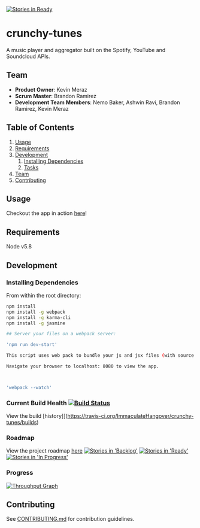 [![Stories in Ready](https://badge.waffle.io/HolisticParallelogram/crunchy-tunes.png?label=ready&title=Ready)](https://waffle.io/HolisticParallelogram/crunchy-tunes)
# crunchy-tunes
A music player and aggregator built on the Spotify, YouTube and Soundcloud APIs.

## Team

  - __Product Owner__: Kevin Meraz
  - __Scrum Master__: Brandon Ramirez
  - __Development Team Members__: Nemo Baker, Ashwin Ravi, Brandon Ramirez, Kevin Meraz

## Table of Contents

1. [Usage](#Usage)
1. [Requirements](#requirements)
1. [Development](#development)
    1. [Installing Dependencies](#installing-dependencies)
    1. [Tasks](#tasks)
1. [Team](#team)
1. [Contributing](#contributing)

## Usage

Checkout the app in action [here](http://crunchytunes.com)!

## Requirements

Node v5.8

## Development

### Installing Dependencies

From within the root directory:

```sh
npm install
npm install -g webpack
npm install -g karma-cli
npm install -g jasmine 

## Server your files on a webpack server:

'npm run dev-start'

This script uses web pack to bundle your js and jsx files (with source maps), watches the files for changes to trigger a new bundle, and starts your node server on localhost:8080.

Navigate your browser to localhost: 8080 to view the app.



'webpack --watch'


```

### Current Build Health [![Build Status](https://travis-ci.org/ImmaculateHangover/crunchy-tunes.svg?branch=master)](https://travis-ci.org/ImmaculateHangover/crunchy-tunes)
View the build [history]](https://travis-ci.org/ImmaculateHangover/crunchy-tunes/builds)

### Roadmap

View the project roadmap [here](https://waffle.io/ImmaculateHangover/crunchy-tunes)
[![Stories in 'Backlog'](https://badge.waffle.io/ImmaculateHangover/crunchy-tunes.svg?label=Backlog&title=Backlog)](http://waffle.io/ImmaculateHangover/crunchy-tunes)
[![Stories in 'Ready'](https://badge.waffle.io/ImmaculateHangover/crunchy-tunes.svg?label=Ready&title=Ready)](http://waffle.io/ImmaculateHangover/crunchy-tunes)
[![Stories in 'In Progress'](https://badge.waffle.io/ImmaculateHangover/crunchy-tunes.svg?label=In%20Progress&title=In%20Progress)](http://waffle.io/ImmaculateHangover/crunchy-tunes)


### Progress

[![Throughput Graph](https://graphs.waffle.io/ImmaculateHangover/crunchy-tunes/throughput.svg)](https://waffle.io/ImmaculateHangover/crunchy-tunes/metrics)


## Contributing

See [CONTRIBUTING.md](CONTRIBUTING.md) for contribution guidelines.

